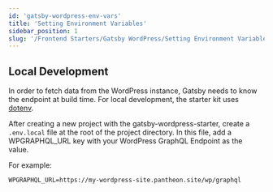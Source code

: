 ```yaml
---
id: 'gatsby-wordpress-env-vars'
title: 'Setting Environment Variables'
sidebar_position: 1
slug: '/Frontend Starters/Gatsby WordPress/Setting Environment Variables'
---
```


## Local Development

In order to fetch data from the WordPress instance, Gatsby needs to know the
endpoint at build time. For local development, the starter kit uses
[dotenv](https://www.npmjs.com/package/dotenv).

After creating a new project with the gatsby-wordpress-starter, create a
`.env.local` file at the root of the project directory. In this file, add a
WPGRAPHQL_URL key with your WordPress GraphQL Endpoint as the value.

For example:

```
WPGRAPHQL_URL=https://my-wordpress-site.pantheon.site/wp/graphql
```
